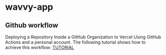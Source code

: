 # wavvy-app

## Github workflow

Deploying a Repository Inside a GitHub Organization to Vercel Using GitHub Actions and a personal account. The following tutorial shows how to achieve this workflow: [TUTORIAL](https://napjose.ph/posts/deploying-a-repository-inside-a-github-organization-to-vercel-using-github-actions)
